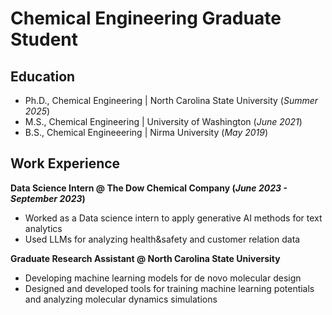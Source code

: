 # Chemical Engineering Graduate Student



## Education
- Ph.D., Chemical Engineering | North Carolina State University (_Summer 2025_)								       		
- M.S., Chemical Engineering	| University of Washington (_June 2021_)	 			        		
- B.S., Chemical Engineeering | Nirma University (_May 2019_)


## Work Experience
**Data Science Intern @ The Dow Chemical Company (_June 2023 - September 2023_)**
- Worked as a Data science intern to apply generative AI methods for text analytics
- Used LLMs for analyzing health&safety and customer relation data

**Graduate Research Assistant @ North Carolina State University**
- Developing machine learning models for de novo molecular design
- Designed and developed tools for training machine learning potentials and analyzing molecular dynamics simulations
